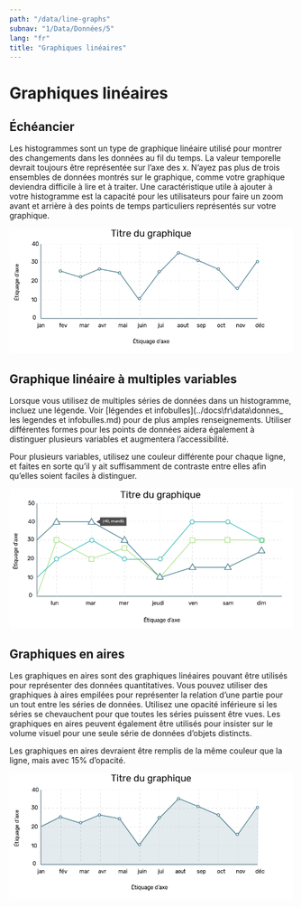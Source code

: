 ```yaml
---
path: "/data/line-graphs"
subnav: "1/Data/Données/5"
lang: "fr"
title: "Graphiques linéaires"
---
```


<helmet>
<title> Graphiques linéaires - Système de conception Aurora </title>
</helmet>

# Graphiques linéaires

## Échéancier

Les histogrammes sont un type de graphique linéaire utilisé pour montrer des changements dans les données au fil du temps. La valeur temporelle devrait toujours être représentée sur l’axe des x. N’ayez pas plus de trois ensembles de données montrés sur le graphique, comme votre graphique deviendra difficile à lire et à traiter.
Une caractéristique utile à ajouter à votre histogramme est la capacité pour les utilisateurs pour faire un zoom avant et arrière à des points de temps particuliers représentés sur votre graphique.

![Example du style d'une histogramme](../../../img\components\timeline_fr.png)

## Graphique linéaire à multiples variables

Lorsque vous utilisez de multiples séries de données dans un histogramme, incluez une légende. Voir [légendes et infobulles](../docs\fr\data\donnes_ les legendes et infobulles.md) pour de plus amples renseignements. Utiliser différentes formes pour les points de données aidera également à distinguer plusieurs variables et augmentera l’accessibilité.

Pour plusieurs variables, utilisez une couleur différente pour chaque ligne, et faites en sorte qu’il y ait suffisamment de contraste entre elles afin qu’elles soient faciles à distinguer.

![Example du style d'une graphique linéaire à multiple variables](../../../img\components\multiple_line_graph_fr.png)

## Graphiques en aires

Les graphiques en aires sont des graphiques linéaires pouvant être utilisés pour représenter des données quantitatives. Vous pouvez utiliser des graphiques à aires empilées pour représenter la relation d’une partie pour un tout entre les séries de données. Utilisez une opacité inférieure si les séries se chevauchent pour que toutes les séries puissent être vues. Les graphiques en aires peuvent également être utilisés pour insister sur le volume visuel pour une seule série de données d’objets distincts.

Les graphiques en aires devraient être remplis de la même couleur que la ligne, mais avec 15% d’opacité.

![Example du style d'une graphique en aires](../../../img\components\area_fr.png)
